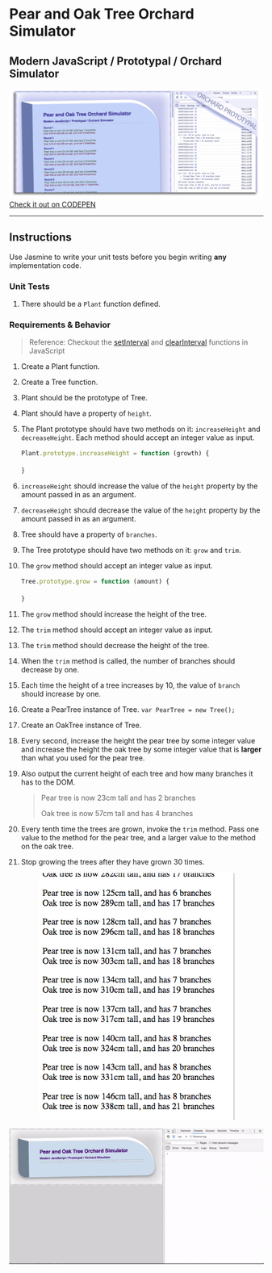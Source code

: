 # Pear and Oak Tree Orchard Simulator
## Modern JavaScript / Prototypal / Orchard Simulator

![Orchard](img/treefarm.jpg?raw=true "Orchard Screenshot")
[Check it out on CODEPEN](http://codepen.io/IAmericanArtist/pen/JKJrkR)

***
## Instructions
Use Jasmine to write your unit tests before you begin writing **any** implementation code.

### Unit Tests

1. There should be a `Plant` function defined.
<!-- 1. There should be a `Tree` function defined. -->
<!-- 1. There should be a function named `increaseHeight` on the prototype of Plant. -->
<!-- 1. There should be a function named `decreaseHeight` on the prototype of Plant. -->
<!-- 1. There should be a `height` property on Plant. -->
<!-- 1. There should be a function named `grow` on the prototype of Tree. -->
<!-- 1. There should be a function named `trim` on the prototype of Tree. -->
<!-- 1. When you invoke the `trim` method on Tree, the height of the Tree should be reduced by the integer value that is passed as an argument (e.g. `PearTree.trim(2)`) -->
<!-- 1. When you invoke the `trim` method on Tree, the values of the `branches` property should be decreased by one. -->
<!-- 1. When you invoke the `grow` method on Tree, the height of the Tree should be increased by the integer value that is passed as an argument (e.g. `PearTree.grow(2)`) -->

### Requirements & Behavior

> Reference: Checkout the [setInterval](https://developer.mozilla.org/en-US/docs/Web/API/WindowTimers/setInterval) and [clearInterval](https://developer.mozilla.org/en-US/docs/Web/API/WindowTimers/clearInterval) functions in JavaScript

1. Create a Plant function.
1. Create a Tree function.
1. Plant should be the prototype of Tree.
1. Plant should have a property of `height`.
1. The Plant prototype should have two methods on it: `increaseHeight` and `decreaseHeight`. Each method should accept an integer value as input.
    ```js
    Plant.prototype.increaseHeight = function (growth) {

    }
    ```
1. `increaseHeight` should increase the value of the `height` property by the amount passed in as an argument.
1. `decreaseHeight` should decrease the value of the `height` property by the amount passed in as an argument.
1. Tree should have a property of `branches`.
1. The Tree prototype should have two methods on it: `grow` and `trim`.
1. The `grow` method should accept an integer value as input.
    ```js
    Tree.prototype.grow = function (amount) {

    }
    ```
1. The `grow` method should increase the height of the tree.

1. The `trim` method should accept an integer value as input.
1. The `trim` method should decrease the height of the tree.
1. When the `trim` method is called, the number of branches should decrease by one.

1. Each time the height of a tree increases by 10, the value of `branch` should increase by one.


1. Create a PearTree instance of Tree. `var PearTree = new Tree();`
1. Create an OakTree instance of Tree.
1. Every second, increase the height the pear tree by some integer value and increase the height the oak tree by some integer value that is **larger** than what you used for the pear tree.
1. Also output the current height of each tree and how many branches it has to the DOM.

    > Pear tree is now 23cm tall and has 2 branches
    > 
    > Oak tree is now 57cm tall and has 4 branches

1. Every tenth time the trees are grown, invoke the `trim` method. Pass one value to the method for the pear tree, and a larger value to the method on the oak tree.
1. Stop growing the trees after they have grown 30 times.

<p align="center">
  <img src="img/orchard.gif?raw=true" alt="Growing Trees"/>
</p>

<p align="center">
  <img src="img/orchardLrgWConANIMATED.gif?raw=true" alt="Growing Trees"/>
</p>
